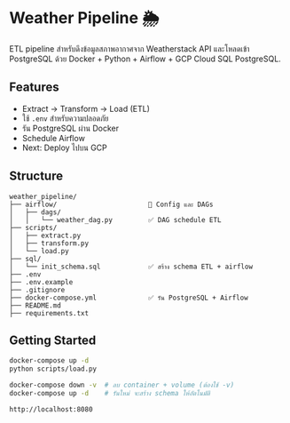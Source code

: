 # Weather Pipeline 🌦️

ETL pipeline สำหรับดึงข้อมูลสภาพอากาศจาก Weatherstack API
และโหลดเข้า PostgreSQL ด้วย Docker + Python + Airflow + GCP Cloud SQL PostgreSQL.

## Features
- Extract → Transform → Load (ETL)
- ใช้ `.env` สำหรับความปลอดภัย
- รัน PostgreSQL ผ่าน Docker
- Schedule Airflow
- Next: Deploy ไปบน GCP

## Structure
```plaintext
weather_pipeline/
├── airflow/                       🔹 Config และ DAGs
│   ├── dags/
│   │   └── weather_dag.py         ✅ DAG schedule ETL
├── scripts/
│   ├── extract.py
│   ├── transform.py
│   └── load.py
├── sql/
│   └── init_schema.sql            ✅ สร้าง schema ETL + airflow
├── .env
├── .env.example
├── .gitignore
├── docker-compose.yml             ✅ รัน PostgreSQL + Airflow
├── README.md
├── requirements.txt
```

## Getting Started
```bash
docker-compose up -d
python scripts/load.py

docker-compose down -v  # ลบ container + volume (ต้องใช้ -v)
docker-compose up -d    # รันใหม่ จะสร้าง schema ให้อัตโนมัติ

http://localhost:8080
```
